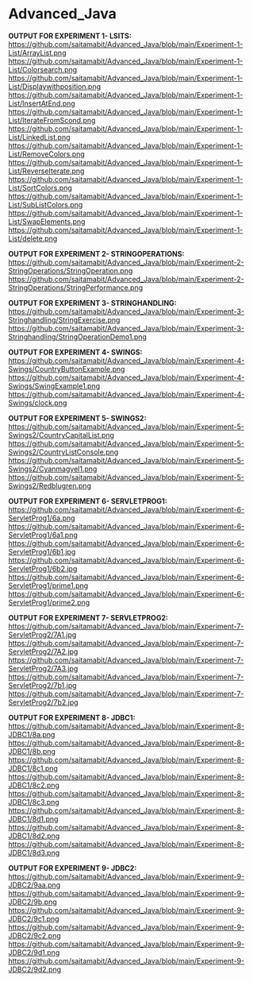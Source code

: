 # Advanced_Java

**OUTPUT FOR EXPERIMENT 1- LSITS:**
https://github.com/saitamabit/Advanced_Java/blob/main/Experiment-1-List/ArrayList.png<br>
https://github.com/saitamabit/Advanced_Java/blob/main/Experiment-1-List/Colorsearch.png<br>
https://github.com/saitamabit/Advanced_Java/blob/main/Experiment-1-List/Displaywithposition.png<br>
https://github.com/saitamabit/Advanced_Java/blob/main/Experiment-1-List/InsertAtEnd.png<br>
https://github.com/saitamabit/Advanced_Java/blob/main/Experiment-1-List/IterateFromScond.png<br>
https://github.com/saitamabit/Advanced_Java/blob/main/Experiment-1-List/LinkedList.png<br>
https://github.com/saitamabit/Advanced_Java/blob/main/Experiment-1-List/RemoveColors.png<br>
https://github.com/saitamabit/Advanced_Java/blob/main/Experiment-1-List/ReverseIterate.png<br>
https://github.com/saitamabit/Advanced_Java/blob/main/Experiment-1-List/SortColors.png<br>
https://github.com/saitamabit/Advanced_Java/blob/main/Experiment-1-List/SubListColors.png<br>
https://github.com/saitamabit/Advanced_Java/blob/main/Experiment-1-List/SwapElements.png<br>
https://github.com/saitamabit/Advanced_Java/blob/main/Experiment-1-List/delete.png<br>

**OUTPUT FOR EXPERIMENT 2- STRINGOPERATIONS:**
https://github.com/saitamabit/Advanced_Java/blob/main/Experiment-2-StringOperations/StringOperation.png<br>
https://github.com/saitamabit/Advanced_Java/blob/main/Experiment-2-StringOperations/StringPerformance.png<br>

**OUTPUT FOR EXPERIMENT 3- STRINGHANDLING:**
https://github.com/saitamabit/Advanced_Java/blob/main/Experiment-3-Stringhandling/StringExercise.png<br>
https://github.com/saitamabit/Advanced_Java/blob/main/Experiment-3-Stringhandling/StringOperationDemo1.png<br>

**OUTPUT FOR EXPERIMENT 4- SWINGS:**
https://github.com/saitamabit/Advanced_Java/blob/main/Experiment-4-Swings/CountryButtonExample.png<br>
https://github.com/saitamabit/Advanced_Java/blob/main/Experiment-4-Swings/SwingExample1.png<br>
https://github.com/saitamabit/Advanced_Java/blob/main/Experiment-4-Swings/clock.png<br>

**OUTPUT FOR EXPERIMENT 5- SWINGS2:**
https://github.com/saitamabit/Advanced_Java/blob/main/Experiment-5-Swings2/CountryCapitalList.png<br>
https://github.com/saitamabit/Advanced_Java/blob/main/Experiment-5-Swings2/CountryListConsole.png<br>
https://github.com/saitamabit/Advanced_Java/blob/main/Experiment-5-Swings2/Cyanmagyel1.png<br>
https://github.com/saitamabit/Advanced_Java/blob/main/Experiment-5-Swings2/Redblugren.png<br>

**OUTPUT FOR EXPERIMENT 6- SERVLETPROG1:**
https://github.com/saitamabit/Advanced_Java/blob/main/Experiment-6-ServletProg1/6a.png<br>
https://github.com/saitamabit/Advanced_Java/blob/main/Experiment-6-ServletProg1/6a1.png<br>
https://github.com/saitamabit/Advanced_Java/blob/main/Experiment-6-ServletProg1/6b1.jpg<br>
https://github.com/saitamabit/Advanced_Java/blob/main/Experiment-6-ServletProg1/6b2.jpg<br>
https://github.com/saitamabit/Advanced_Java/blob/main/Experiment-6-ServletProg1/prime1.png<br>
https://github.com/saitamabit/Advanced_Java/blob/main/Experiment-6-ServletProg1/prime2.png<br>

**OUTPUT FOR EXPERIMENT 7- SERVLETPROG2:**
https://github.com/saitamabit/Advanced_Java/blob/main/Experiment-7-ServletProg2/7A1.jpg<br>
https://github.com/saitamabit/Advanced_Java/blob/main/Experiment-7-ServletProg2/7A2.jpg<br>
https://github.com/saitamabit/Advanced_Java/blob/main/Experiment-7-ServletProg2/7A3.jpg<br>
https://github.com/saitamabit/Advanced_Java/blob/main/Experiment-7-ServletProg2/7b1.jpg<br>
https://github.com/saitamabit/Advanced_Java/blob/main/Experiment-7-ServletProg2/7b2.jpg<br>

**OUTPUT FOR EXPERIMENT 8- JDBC1:**
https://github.com/saitamabit/Advanced_Java/blob/main/Experiment-8-JDBC1/8a.png<br>
https://github.com/saitamabit/Advanced_Java/blob/main/Experiment-8-JDBC1/8b.png<br>
https://github.com/saitamabit/Advanced_Java/blob/main/Experiment-8-JDBC1/8c1.png<br>
https://github.com/saitamabit/Advanced_Java/blob/main/Experiment-8-JDBC1/8c2.png<br>
https://github.com/saitamabit/Advanced_Java/blob/main/Experiment-8-JDBC1/8c3.png<br>
https://github.com/saitamabit/Advanced_Java/blob/main/Experiment-8-JDBC1/8d1.png<br>
https://github.com/saitamabit/Advanced_Java/blob/main/Experiment-8-JDBC1/8d2.png<br>
https://github.com/saitamabit/Advanced_Java/blob/main/Experiment-8-JDBC1/8d3.png<br>

**OUTPUT FOR EXPERIMENT 9- JDBC2:**
https://github.com/saitamabit/Advanced_Java/blob/main/Experiment-9-JDBC2/9aa.png
https://github.com/saitamabit/Advanced_Java/blob/main/Experiment-9-JDBC2/9b.png
https://github.com/saitamabit/Advanced_Java/blob/main/Experiment-9-JDBC2/9c1.png
https://github.com/saitamabit/Advanced_Java/blob/main/Experiment-9-JDBC2/9c2.png
https://github.com/saitamabit/Advanced_Java/blob/main/Experiment-9-JDBC2/9d1.png
https://github.com/saitamabit/Advanced_Java/blob/main/Experiment-9-JDBC2/9d2.png
